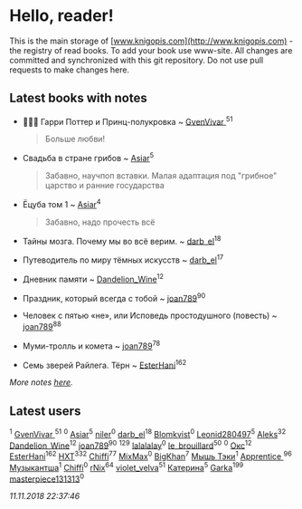 # Hello, reader!
This is the main storage of [www.knigopis.com](http://www.knigopis.com) - the registry of read books.
To add your book use www-site. All changes are committed and synchronized with this git repository.
Do not use pull requests to make changes here.


## Latest books with notes
* 🧙🏻‍♂️ Гарри Поттер и Принц-полукровка ~ [GvenVivar ](users/158/158266434925901-facebook)<sup>51</sup>
    > Больше любви!

* Свадьба в стране грибов ~ [Asiar](users/115/115902526849562271887-google)<sup>5</sup>
    > Забавно, научпоп вставки. Малая адаптация под "грибное" царство и ранние государства

* Ёцуба том 1 ~ [Asiar](users/115/115902526849562271887-google)<sup>4</sup>
    > Забавно, надо прочесть всё

* Тайны мозга. Почему мы во всё верим. ~ [darb_el](users/184/184135339-vkontakte)<sup>18</sup>

* Путеводитель по миру тёмных искусств ~ [darb_el](users/184/184135339-vkontakte)<sup>17</sup>

* Дневник памяти ~ [Dandelion_Wine](users/586/58602788-vkontakte)<sup>12</sup>

* Праздник, который всегда с тобой ~ [joan789](users/240/2401650-vkontakte)<sup>90</sup>

* Человек с пятью «не», или Исповедь простодушного (повесть) ~ [joan789](users/240/2401650-vkontakte)<sup>88</sup>

* Муми-тролль и комета ~ [joan789](users/240/2401650-vkontakte)<sup>78</sup>

* Семь зверей Райлега. Тёрн ~ [EsterHani](users/305/30558181-vkontakte)<sup>162</sup>


_More notes [here](latest_books_with_notes.md)._


## Latest users
[](users/106/106006402120489140078-google)<sup>1</sup> 
[GvenVivar ](users/158/158266434925901-facebook)<sup>51</sup> 
[](users/846/846890718375-odnoklassniki)<sup>0</sup> 
[Asiar](users/115/115902526849562271887-google)<sup>5</sup> 
[niler](users/983/98355385-vkontakte)<sup>0</sup> 
[darb_el](users/184/184135339-vkontakte)<sup>18</sup> 
[Blomkvist](users/108/108403801502461688284-google)<sup>0</sup> 
[Leonid280497](users/684/684095007-yandex)<sup>5</sup> 
[Aleks](users/117/117835844513813219393-google)<sup>32</sup> 
[Dandelion_Wine](users/586/58602788-vkontakte)<sup>12</sup> 
[joan789](users/240/2401650-vkontakte)<sup>90</sup> 
[](users/115/115826717712507836033-google)<sup>129</sup> 
[lalalalay](users/840/8405096-vkontakte)<sup>0</sup> 
[le_brouillard](users/133/13330781-vkontakte)<sup>50</sup> 
[](users/105/105680958948790479255-google)<sup>0</sup> 
[Окс](users/102/102536471289425216982-google)<sup>12</sup> 
[EsterHani](users/305/30558181-vkontakte)<sup>162</sup> 
[HXT](users/100/100002563462782-facebook)<sup>332</sup> 
[Chiffi](users/105/105831994080785626680-google)<sup>77</sup> 
[MixMax](users/101/101518605191036306948-google)<sup>0</sup> 
[BigKhan](users/117/117259947-yandex)<sup>7</sup> 
[Мышь Тэки](users/200/2000052600056325-facebook)<sup>1</sup> 
[Apprentice ](users/528/52821952-vkontakte)<sup>96</sup> 
[Музыкантша](users/107/107210896927993390084-google)<sup>1</sup> 
[Chiffi](users/207/2073442752706226-facebook)<sup>0</sup> 
[rNix](users/115/115622071-twitter)<sup>64</sup> 
[violet_velva](users/116/116961712580551399099-google)<sup>51</sup> 
[Катерина](users/297/297475825919701688-mailru)<sup>5</sup> 
[Garka](users/115/115753719718250012620-google)<sup>199</sup> 
[masterpiece131313](users/107/107362372244131361011-google)<sup>0</sup> 


_11.11.2018 22:37:46_
